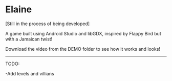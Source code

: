 # Elaine
[Still in the process of being developed] 

A game built using Android Studio and libGDX, inspired by Flappy Bird but with a Jamaican twist!

Download the video from the DEMO folder to see how it works and looks!

-----
TODO: 

-Add levels and villians
